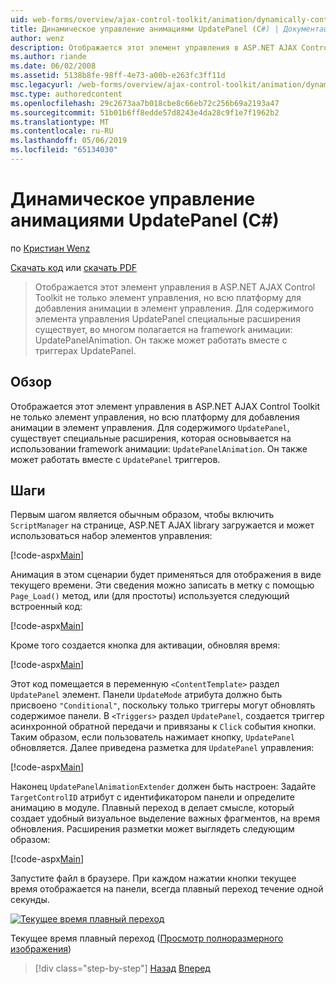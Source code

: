 ```yaml
---
uid: web-forms/overview/ajax-control-toolkit/animation/dynamically-controlling-updatepanel-animations-cs
title: Динамическое управление анимациями UpdatePanel (C#) | Документация Майкрософт
author: wenz
description: Отображается этот элемент управления в ASP.NET AJAX Control Toolkit не только элемент управления, но всю платформу для добавления анимации в элемент управления. Для содержимого...
ms.author: riande
ms.date: 06/02/2008
ms.assetid: 5138b8fe-98ff-4e73-a00b-e263fc3ff11d
msc.legacyurl: /web-forms/overview/ajax-control-toolkit/animation/dynamically-controlling-updatepanel-animations-cs
msc.type: authoredcontent
ms.openlocfilehash: 29c2673aa7b018cbe8c66eb72c256b69a2193a47
ms.sourcegitcommit: 51b01b6ff8edde57d8243e4da28c9f1e7f1962b2
ms.translationtype: MT
ms.contentlocale: ru-RU
ms.lasthandoff: 05/06/2019
ms.locfileid: "65134030"
---
```

# <a name="dynamically-controlling-updatepanel-animations-c"></a>Динамическое управление анимациями UpdatePanel (C#)

по [Кристиан Wenz](https://github.com/wenz)

[Скачать код](http://download.microsoft.com/download/9/3/f/93f8daea-bebd-4821-833b-95205389c7d0/UpdatePanelAnimation2.cs.zip) или [скачать PDF](http://download.microsoft.com/download/b/6/a/b6ae89ee-df69-4c87-9bfb-ad1eb2b23373/updatepanelanimation2CS.pdf)

> Отображается этот элемент управления в ASP.NET AJAX Control Toolkit не только элемент управления, но всю платформу для добавления анимации в элемент управления. Для содержимого элемента управления UpdatePanel специальные расширения существует, во многом полагается на framework анимации: UpdatePanelAnimation. Он также может работать вместе с триггерах UpdatePanel.

## <a name="overview"></a>Обзор

Отображается этот элемент управления в ASP.NET AJAX Control Toolkit не только элемент управления, но всю платформу для добавления анимации в элемент управления. Для содержимого `UpdatePanel`, существует специальные расширения, которая основывается на использовании framework анимации: `UpdatePanelAnimation`. Он также может работать вместе с `UpdatePanel` триггеров.

## <a name="steps"></a>Шаги

Первым шагом является обычным образом, чтобы включить `ScriptManager` на странице, ASP.NET AJAX library загружается и может использоваться набор элементов управления:

[!code-aspx[Main](dynamically-controlling-updatepanel-animations-cs/samples/sample1.aspx)]

Анимация в этом сценарии будет применяться для отображения в виде текущего времени. Эти сведения можно записать в метку с помощью `Page_Load()` метод, или (для простоты) используется следующий встроенный код:

[!code-aspx[Main](dynamically-controlling-updatepanel-animations-cs/samples/sample2.aspx)]

Кроме того создается кнопка для активации, обновляя время:

[!code-aspx[Main](dynamically-controlling-updatepanel-animations-cs/samples/sample3.aspx)]

Этот код помещается в переменную `<ContentTemplate>` раздел `UpdatePanel` элемент. Панели `UpdateMode` атрибута должно быть присвоено `"Conditional"`, поскольку только триггеры могут обновлять содержимое панели. В `<Triggers>` раздел `UpdatePanel`, создается триггер асинхронной обратной передачи и привязаны к `Click` события кнопки. Таким образом, если пользователь нажимает кнопку, `UpdatePanel` обновляется. Далее приведена разметка для `UpdatePanel` управления:

[!code-aspx[Main](dynamically-controlling-updatepanel-animations-cs/samples/sample4.aspx)]

Наконец `UpdatePanelAnimationExtender` должен быть настроен: Задайте `TargetControlID` атрибут с идентификатором панели и определите анимацию в модуле. Плавный переход в делает смысле, который создает удобный визуальное выделение важных фрагментов, на время обновления. Расширения разметки может выглядеть следующим образом:

[!code-aspx[Main](dynamically-controlling-updatepanel-animations-cs/samples/sample5.aspx)]

Запустите файл в браузере. При каждом нажатии кнопки текущее время отображается на панели, всегда плавный переход течение одной секунды.

[![Текущее время плавный переход](dynamically-controlling-updatepanel-animations-cs/_static/image2.png)](dynamically-controlling-updatepanel-animations-cs/_static/image1.png)

Текущее время плавный переход ([Просмотр полноразмерного изображения](dynamically-controlling-updatepanel-animations-cs/_static/image3.png))

> [!div class="step-by-step"]
> [Назад](animating-an-updatepanel-control-cs.md)
> [Вперед](adding-animation-to-a-control-vb.md)
